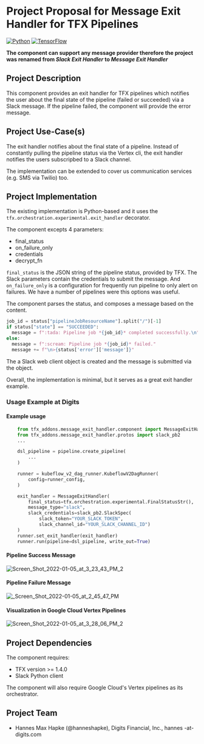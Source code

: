 # Project Proposal for Message Exit Handler for TFX Pipelines

[![Python](https://img.shields.io/pypi/pyversions/tfx.svg?style=plastic)](https://github.com/tensorflow/tfx)
[![TensorFlow](https://img.shields.io/badge/TFX-orange)](https://www.tensorflow.org/tfx)

**The component can support any message provider therefore the project was renamed from *Slack Exit Handler* to *Message Exit Handler***

## Project Description

This component provides an exit handler for TFX pipelines which notifies the user about the final state of the pipeline (failed or succeeded) via a Slack message. If the pipeline failed, the component will provide the error message.

## Project Use-Case(s)

The exit handler notifies about the final state of a pipeline. Instead of constantly pulling the pipeline status via the Vertex cli, the exit handler notifies the users subscripbed to a Slack channel.

The implementation can be extended to cover us communication services (e.g. SMS via Twilio) too.

## Project Implementation

The existing implementation is Python-based and it uses the `tfx.orchestration.experimental.exit_handler` decorator.

The component excepts 4 parameters:

- final_status
- on_failure_only
- credentials
- decrypt_fn

`final_status` is the JSON string of the pipeline status, provided by TFX. The Slack parameters contain the credentials to submit the message. And `on_failure_only` is a configuration for frequently run pipeline to only alert on failures. We have a number of pipelines were this options was useful.

The component parses the status, and composes a message based on the content.

```python
job_id = status["pipelineJobResourceName"].split("/")[-1]
if status["state"] == "SUCCEEDED":
  message = f":tada: Pipeline job *{job_id}* completed successfully.\n"
else:
  message = f":scream: Pipeline job *{job_id}* failed."
  message += f"\n>{status['error']['message']}"
```

The a Slack web client object is created and the message is submitted via the object.

Overall, the implementation is minimal, but it serves as a great exit handler example.

### Usage Example at Digits

#### Example usage

```python
    from tfx_addons.message_exit_handler.component import MessageExitHandler
    from tfx_addons.message_exit_handler.protos import slack_pb2
    ...

    dsl_pipeline = pipeline.create_pipeline(
        ...
    )

    runner = kubeflow_v2_dag_runner.KubeflowV2DagRunner(
        config=runner_config,
    )

    exit_handler = MessageExitHandler(
        final_status=tfx.orchestration.experimental.FinalStatusStr(),
        message_type="slack",
        slack_credentials=slack_pb2.SlackSpec(
            slack_token="YOUR_SLACK_TOKEN",
            slack_channel_id="YOUR_SLACK_CHANNEL_ID")
    )
    runner.set_exit_handler(exit_handler)
    runner.run(pipeline=dsl_pipeline, write_out=True)
```

#### Pipeline Success Message

![Screen_Shot_2022-01-05_at_3_23_43_PM_2](https://user-images.githubusercontent.com/1234819/148304418-9232fe68-57a3-4976-bd01-8d3e14bbf00b.png)

#### Pipeline Failure Message

![_Screen_Shot_2022-01-05_at_2_45_47_PM](https://user-images.githubusercontent.com/1234819/148301546-b8ae19e3-ff71-4ec6-9969-06e71672b2e2.png)

#### Visualization in Google Cloud Vertex Pipelines

![Screen_Shot_2022-01-05_at_3_28_06_PM_2](https://user-images.githubusercontent.com/1234819/148304482-22347d1f-fb9c-4744-92ef-1d020c79f2fc.png)

## Project Dependencies

The component requires:

- TFX version >= 1.4.0
- Slack Python client

The component will also require Google Cloud's Vertex pipelines as its orchestrator.

## Project Team

- Hannes Max Hapke (@hanneshapke), Digits Financial, Inc., hannes -at- digits.com
